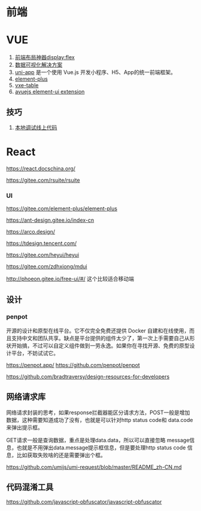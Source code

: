 前端
===

# VUE

1. [前端布局神器display:flex](https://www.cnblogs.com/qingchunshiguang/p/8011103.html)
1. [数据可视化解决方案](https://antv.gitee.io/zh)
1. [uni-app](https://gitee.com/dcloud/uni-app) 是一个使用 Vue.js 开发小程序、H5、App的统一前端框架。
1. [element-plus](https://gitee.com/element-plus/element-plus)
1. [vxe-table](https://gitee.com/xuliangzhan_admin/vxe-table)
1. [avuejs  element-ui extension](https://avuejs.com/)
## 技巧
1. [本地调试线上代码](https://tech.youzan.chttps://ant-design.gitee.io/index-cnom/zan-proxy/)


# React


https://react.docschina.org/

https://gitee.com/rsuite/rsuite


### UI

https://gitee.com/element-plus/element-plus

https://ant-design.gitee.io/index-cn

https://arco.design/

https://tdesign.tencent.com/

https://gitee.com/heyui/heyui

https://gitee.com/zdhxiong/mdui

http://phoeon.gitee.io/free-ui/#/   这个比较适合移动端

## 设计


### penpot

开源的设计和原型在线平台。它不仅完全免费还提供 Docker 自建和在线使用，而且支持中文和团队共享。缺点是平台提供的组件太少了，第一次上手需要自己从形状开始搞，不过可以自定义组件做到一劳永逸。如果你在寻找开源、免费的原型设计平台，不妨试试它。

https://penpot.app/
https://github.com/penpot/penpot


https://github.com/bradtraversy/design-resources-for-developers


## 网络请求库

网络请求封装的思考，如果response拦截器能区分请求方法，POST一般是增加数据，这种需要知道成功了没有，也就是可以针对http status code和 data.code来弹出提示框。

GET请求一般是查询数据，重点是处理data.data，所以可以直接忽略 message信息，也就是不用弹出data.message提示框信息，但是要处理http status code 信息，比如获取失败啥的还是需要弹出个框。

https://github.com/umijs/umi-request/blob/master/README_zh-CN.md


## 代码混淆工具

https://github.com/javascript-obfuscator/javascript-obfuscator

